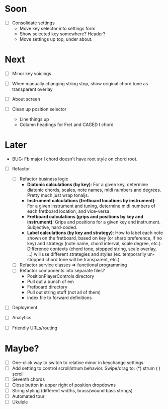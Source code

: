 # Soon

- [ ] Consolidate settings
  - Move key selector into settings form
  - Show selected key somewhere? Header?
  - Move settings up top, under about.


# Next

- [ ] Minor key voicings

- [ ] When manually changing string stop, show original chord tone as transparent overlay



- [ ] About screen
- [ ] Clean up position selector
  - Line things up
  - Column headings for Fret and CAGED I chord

# Later

- BUG: Fb major I chord doesn't have root style on chord root.

- [ ] Refactor

  - [ ] Refactor business logic
    - **Diatonic calculations (by key)**: For a given key, determine diatonic chords, scales, note names, midi numbers and degrees. Pretty much just wrap tonaljs.
    - **Instrument calculations (fretboard locations by instrument)**: For a given instrument and tuning, determine midi numbers of each fretboard location, and vice-versa.
    - **Fretboard calculations (grips and positions by key and instrument)**: Grips and positions for a given key and instrument. Subjective, hard-coded.
    - **Label calculations (by key and strategy)**: How to label each note shown on the fretboard, based on key (or sharp preference, if no key) and strategy (note name, chord interval, scale degree, etc.). Difference contexts (chord tone, stopped string, scale overlay, ...) will use different strategies and styles (ex. temporarily un-stopped chord tone will be transparent, etc.)
  - [ ] Refactor service classes => functional programming
  - [ ] Refactor components into separate files?
    - PositionPlayerControls directory
    - Pull out a bunch of em
    - Fretboard directory
    - Pull out string stuff (not all of them)
    - index file to forward definitions

- [ ] Deployment
- [ ] Analytics

- [ ] Friendly URLs/routing

# Maybe?

- [ ] One-click way to switch to relative minor in keychange settings.
- [ ] Add setting to control scroll/strum behavior. Swipe/drag to: (\*) strum ( ) scroll
- [ ] Seventh chords
- [ ] Close button in upper right of position dropdowns
- [ ] String styling (different widths, brass/wound bass strings)
- [ ] Automated tour
- [ ] Ukulele
